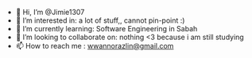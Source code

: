 - 👋 Hi, I’m @Jimie1307
- 👀 I’m interested in: a lot of stuff,, cannot pin-point :)
- 🌱 I’m currently learning: Software Engineering in Sabah
- 💞️ I’m looking to collaborate on: nothing <3 because i am still studying
- 📫 How to reach me : wwannorazlin@gmail.com

<!---
Jimie1307/Jimie1307 is a ✨ special ✨ repository because its `README.md` (this file) appears on your GitHub profile.
You can click the Preview link to take a look at your changes.
--->
